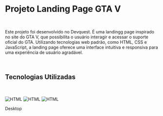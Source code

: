 <h1>Projeto Landing Page GTA V</h1>
<br>

<p>Este projeto foi desenvolvido no Devquest. É uma landingg page inspirado no site do GTA V, que possibilita o usuário interagir e acessar o suporte oficial do GTA. Utilizando tecnologias web padrão, como HTML, CSS e JavaScript, a landing page oferece uma interface intuitiva e responsiva para uma experiência de usuário agradável.</p>

<br>

 <h2>Tecnologias Utilizadas</h2>
  <br>
<div style="display: inline_block"><br> 
 <img aling= "center" alt="HTML" src="https://img.shields.io/badge/HTML5-E34F26?style=for-the-badge&logo=html5&logoColor=white"> 
 <img aling= "center" alt="HTML" src="https://img.shields.io/badge/CSS3-1572B6?style=for-the-badge&logo=css3&logoColor=white">
 <img aling= "center" alt="HTML" src="https://img.shields.io/badge/JavaScript-F7DF1E?style=for-the-badge&logo=javascript&logoColor=black">  
</div>

<p>Desktop</p>

